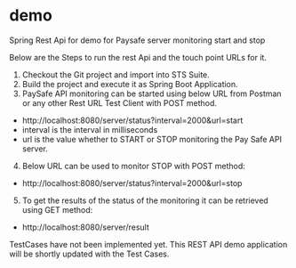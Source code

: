 # demo
Spring Rest Api for demo for Paysafe server monitoring start and stop


Below are the Steps to run the rest Api and the touch point URLs for it.
1. Checkout the Git project and import into STS Suite.
2. Build the project and execute it as Spring Boot Application.
3. PaySafe API monitoring can be started using below URL from Postman or any other Rest URL Test Client with POST method.
  - http://localhost:8080/server/status?interval=2000&url=start
  - interval is the interval in milliseconds
  - url is the value whether to START or STOP monitoring the Pay Safe API server.
  
4. Below URL can be used to monitor STOP with POST method:
  - http://localhost:8080/server/status?interval=2000&url=stop

5. To get the results of the status of the monitoring it can be retrieved using GET method:
  - http://localhost:8080/server/result
  
TestCases have not been implemented yet.
This REST API demo application will be shortly updated with the Test Cases.
